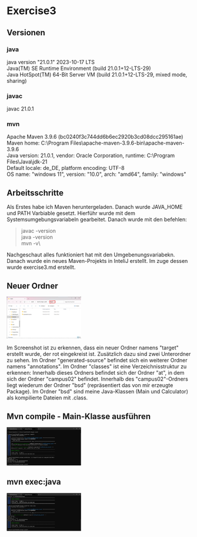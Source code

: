 # Exercise3

## Versionen
### java
java version "21.0.1" 2023-10-17 LTS\
Java(TM) SE Runtime Environment (build 21.0.1+12-LTS-29)\
Java HotSpot(TM) 64-Bit Server VM (build 21.0.1+12-LTS-29, mixed mode, sharing)

### javac
javac 21.0.1

### mvn
Apache Maven 3.9.6 (bc0240f3c744dd6b6ec2920b3cd08dcc295161ae)\
Maven home: C:\Program Files\apache-maven-3.9.6-bin\apache-maven-3.9.6\
Java version: 21.0.1, vendor: Oracle Corporation, runtime: C:\Program Files\Java\jdk-21\
Default locale: de_DE, platform encoding: UTF-8\
OS name: "windows 11", version: "10.0", arch: "amd64", family: "windows"

## Arbeitsschritte
Als Erstes habe ich Maven heruntergeladen. Danach wurde JAVA_HOME und PATH Varbiable gesetzt. Hierführ wurde mit dem
Systemsumgebungsvariabeln gearbeitet. Danach wurde mit den befehlen:
>javac -version\
> java -version\
> mvn -v\

Nachgeschaut alles funktioniert hat mit den Umgebenungsvariabekn. Danach wurde ein neues Maven-Projekts in InteliJ erstellt.
Im zuge dessen wurde exercise3.md erstellt.

## Neuer Ordner
<img src="resources/images/ex3_1.png" alt="Neuer_Ordner" style= "width: 40%"></p>

Im Screenshot ist zu erkennen, dass ein neuer Ordner namens "target" erstellt wurde, der rot eingekreist ist.
Zusätzlich dazu sind zwei Unterordner zu sehen. Im Ordner "generated-source" befindet sich ein weiterer Ordner namens "annotations".
Im Ordner "classes" ist eine Verzeichnisstruktur zu erkennen: Innerhalb dieses Ordners befindet sich der Ordner "at", in dem sich der Ordner "campus02" befindet.
Innerhalb des "campus02"-Ordners liegt wiederum der Ordner "bsd" (repräsentiert das von mir erzeugte Package).
Im Ordner "bsd" sind meine Java-Klassen (Main und Calculator) als kompilierte Dateien mit .class.

## Mvn compile - Main-Klasse ausführen
<img src="resources/images/ex3_2.png" alt="Main-Klasse" style= "width: 40%"></p>

## mvn exec:java
<img src="resources/images/ex3_3.png" alt="mvn exec:java" style= "width: 40%"></p>

